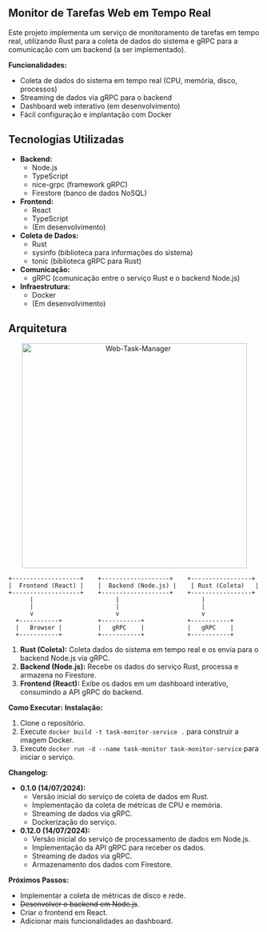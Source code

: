 ## Monitor de Tarefas Web em Tempo Real

Este projeto implementa um serviço de monitoramento de tarefas em tempo real, utilizando Rust para a coleta de dados do sistema e gRPC para a comunicação com um backend (a ser implementado).

**Funcionalidades:**

*   Coleta de dados do sistema em tempo real (CPU, memória, disco, processos)
*   Streaming de dados via gRPC para o backend
*   Dashboard web interativo (em desenvolvimento)
*   Fácil configuração e implantação com Docker
## Tecnologias Utilizadas

* **Backend:**
    * Node.js
    * TypeScript
    * nice-grpc (framework gRPC)
    * Firestore (banco de dados NoSQL)
* **Frontend:**
    * React
    * TypeScript
    * (Em desenvolvimento)
* **Coleta de Dados:**
    * Rust
    * sysinfo (biblioteca para informações do sistema)
    * tonic (biblioteca gRPC para Rust)
* **Comunicação:**
    * gRPC (comunicação entre o serviço Rust e o backend Node.js)
* **Infraestrutura:**
    * Docker
    * (Em desenvolvimento)


## Arquitetura

<p align="center">
    <picture>
      <source media="(prefers-color-scheme: dark)" srcset="https://github.com/user-attachments/assets/3b8b4e42-2db3-40ad-a466-17608844c0f8">
      <source media="(prefers-color-scheme: light)" srcset="https://github.com/user-attachments/assets/3b8b4e42-2db3-40ad-a466-17608844c0f8">
      <img alt="Web-Task-Manager" title="Monitor de Tarefas Web" src="https://github.com/user-attachments/assets/3b8b4e42-2db3-40ad-a466-17608844c0f8" height="450px">
    </picture>
</p>


```
+-------------------+    +-------------------+    +-----------------+
|  Frontend (React) |    |  Backend (Node.js) |    | Rust (Coleta)   |
+-------------------+    +-------------------+    +-----------------+
      |                       |                       |
      |                       |                       |
      v                       v                       v
  +-----------+          +-----------+            +-----------+
  |   Browser |          |   gRPC    |            |   gRPC    |
  +-----------+          +-----------+            +-----------+
```

1.  **Rust (Coleta):** Coleta dados do sistema em tempo real e os envia para o backend Node.js via gRPC.
2.  **Backend (Node.js):** Recebe os dados do serviço Rust, processa e armazena no Firestore.
3.  **Frontend (React):** Exibe os dados em um dashboard interativo, consumindo a API gRPC do backend.

**Como Executar:**
**Instalação:**

1.  Clone o repositório.
2.  Execute `docker build -t task-monitor-service .` para construir a imagem Docker.
3.  Execute `docker run -d --name task-monitor task-monitor-service` para iniciar o serviço.

**Changelog:**

*   **0.1.0 (14/07/2024):**
    *   Versão inicial do serviço de coleta de dados em Rust.
    *   Implementação da coleta de métricas de CPU e memória.
    *   Streaming de dados via gRPC.
    *   Dockerização do serviço.
*   **0.12.0 (14/07/2024):**
    *   Versão inicial do serviço de processamento de dados em Node.js.
    *   Implementação da API gRPC para receber os dados.
    *   Streaming de dados via gRPC.
    *   Armazenamento dos dados com Firestore.
  
**Próximos Passos:**

*   Implementar a coleta de métricas de disco e rede.
*   ~~Desenvolver o backend em Node.js~~.
*   Criar o frontend em React.
*   Adicionar mais funcionalidades ao dashboard.
